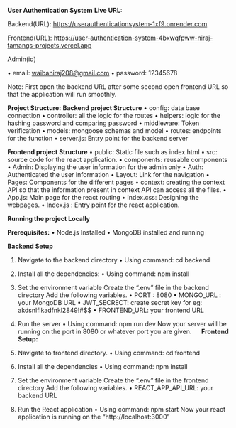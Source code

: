 **User Authentication System**
**Live URL:**

Backend(URL): https://userauthenticationsystem-1xf9.onrender.com

Frontend(URL): https://user-authentication-system-4bxwqfpww-niraj-tamangs-projects.vercel.app

Admin(id)

•	email: waibaniraj208@gmail.com
•	password: 12345678

Note: First open the backend URL after some second open frontend URL so that the application will run smoothly.

**Project Structure:** 
**Backend project Structure**
•	config: data base connection
•	controller: all the logic for the routes
•	helpers: logic for the hashing password and comparing password
•	middleware: Token verification
•	models: mongoose schemas and model
•	routes: endpoints for the function
•	server.js: Entry point for the backend server

**Frontend project Structure**
•	public: Static file such as index.html
•	src: source code for the react application.
•	components: reusable components 
•	Admin: Displaying the user information for the admin only
•	Auth:  Authenticated the user information
•	Layout: Link for the navigation
•	Pages: Components for the different pages
•	context: creating the context API so that the information present in context API can access all the files.
•	App.js: Main page for the react routing 
•	Index.css: Designing the webpages.
•	Index.js : Entry point for the react application.

**Running the project Locally**

**Prerequisites:**
•	Node.js Installed
•	MongoDB installed and running

**Backend Setup**
1. Navigate to the backend directory
•	Using command: cd backend
2. Install all the dependencies:
•	Using command: npm install
3. Set the environment variable
Create the “.env” file in the backend directory
Add the following variables.
•	PORT : 8080
•	MONGO_URL : your MongoDB URL
•	JWT_SECRECT: create secret key for eg: akdsnlflkadfnkl2849!#$$
•	FRONTEND_URL: your frontend URL
4. Run the server
•	Using command: npm run dev
Now your server will be running on the port in 8080 or whatever port you are given.
 
**Frontend Setup:**

1. Navigate to frontend directory.
•	Using command: cd frontend
2. Install all the dependencies
•	Using command: npm install
3. Set the environment variable
Create the “.env” file in the frontend directory
Add the following variables.
•	REACT_APP_API_URL: your backend URL
4. Run the React application
•	Using command: npm start
Now your react application is running on the “http://localhost:3000”
